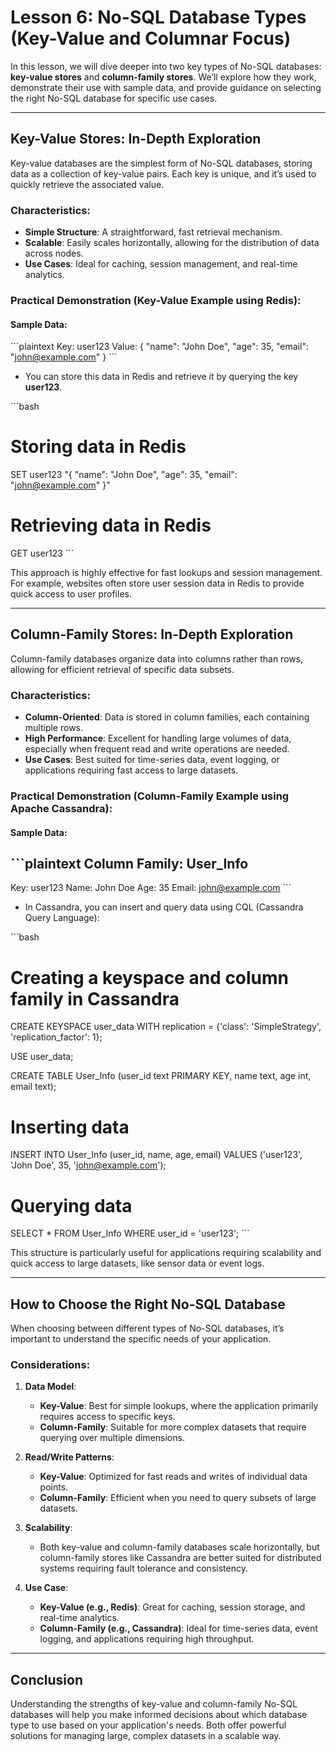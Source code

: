 
# Lesson 6: No-SQL Database Types (Key-Value and Columnar Focus)

In this lesson, we will dive deeper into two key types of No-SQL databases: **key-value stores** and **column-family stores**. We’ll explore how they work, demonstrate their use with sample data, and provide guidance on selecting the right No-SQL database for specific use cases.

---

## Key-Value Stores: In-Depth Exploration

Key-value databases are the simplest form of No-SQL databases, storing data as a collection of key-value pairs. Each key is unique, and it’s used to quickly retrieve the associated value.

### Characteristics:
- **Simple Structure**: A straightforward, fast retrieval mechanism.
- **Scalable**: Easily scales horizontally, allowing for the distribution of data across nodes.
- **Use Cases**: Ideal for caching, session management, and real-time analytics.

### Practical Demonstration (Key-Value Example using Redis):
#### Sample Data:
\`\`\`plaintext
Key: user123
Value: { "name": "John Doe", "age": 35, "email": "john@example.com" }
\`\`\`
- You can store this data in Redis and retrieve it by querying the key **user123**.

\`\`\`bash
# Storing data in Redis
SET user123 "{ "name": "John Doe", "age": 35, "email": "john@example.com" }"

# Retrieving data in Redis
GET user123
\`\`\`

This approach is highly effective for fast lookups and session management. For example, websites often store user session data in Redis to provide quick access to user profiles.

---

## Column-Family Stores: In-Depth Exploration

Column-family databases organize data into columns rather than rows, allowing for efficient retrieval of specific data subsets.

### Characteristics:
- **Column-Oriented**: Data is stored in column families, each containing multiple rows.
- **High Performance**: Excellent for handling large volumes of data, especially when frequent read and write operations are needed.
- **Use Cases**: Best suited for time-series data, event logging, or applications requiring fast access to large datasets.

### Practical Demonstration (Column-Family Example using Apache Cassandra):
#### Sample Data:
\`\`\`plaintext
Column Family: User_Info
------------------------------------
Key: user123
Name: John Doe
Age: 35
Email: john@example.com
\`\`\`
- In Cassandra, you can insert and query data using CQL (Cassandra Query Language):

\`\`\`bash
# Creating a keyspace and column family in Cassandra
CREATE KEYSPACE user_data WITH replication = {'class': 'SimpleStrategy', 'replication_factor': 1};

USE user_data;

CREATE TABLE User_Info (user_id text PRIMARY KEY, name text, age int, email text);

# Inserting data
INSERT INTO User_Info (user_id, name, age, email) VALUES ('user123', 'John Doe', 35, 'john@example.com');

# Querying data
SELECT * FROM User_Info WHERE user_id = 'user123';
\`\`\`

This structure is particularly useful for applications requiring scalability and quick access to large datasets, like sensor data or event logs.

---

## How to Choose the Right No-SQL Database

When choosing between different types of No-SQL databases, it’s important to understand the specific needs of your application.

### Considerations:
1. **Data Model**: 
   - **Key-Value**: Best for simple lookups, where the application primarily requires access to specific keys.
   - **Column-Family**: Suitable for more complex datasets that require querying over multiple dimensions.

2. **Read/Write Patterns**: 
   - **Key-Value**: Optimized for fast reads and writes of individual data points.
   - **Column-Family**: Efficient when you need to query subsets of large datasets.

3. **Scalability**: 
   - Both key-value and column-family databases scale horizontally, but column-family stores like Cassandra are better suited for distributed systems requiring fault tolerance and consistency.

4. **Use Case**: 
   - **Key-Value (e.g., Redis)**: Great for caching, session storage, and real-time analytics.
   - **Column-Family (e.g., Cassandra)**: Ideal for time-series data, event logging, and applications requiring high throughput.

---

## Conclusion
Understanding the strengths of key-value and column-family No-SQL databases will help you make informed decisions about which database type to use based on your application's needs. Both offer powerful solutions for managing large, complex datasets in a scalable way.
